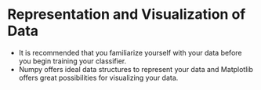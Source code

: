 # Representation and Visualization of Data
* It is recommended that you familiarize yourself with your data before you begin training your classifier.
* Numpy offers ideal data structures to represent your data and Matplotlib offers great possibilities for visualizing your data.
